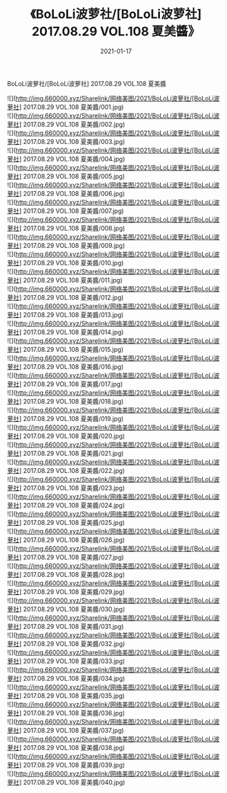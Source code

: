 ﻿---
layout: post
title:  《BoLoLi波萝社/[BoLoLi波萝社] 2017.08.29 VOL.108 夏美醬》
date:   2021-01-17
img: http://img.660000.xyz/Sharelink/网络美图/2021/BoLoLi波萝社/[BoLoLi波萝社] 2017.08.29 VOL.108 夏美醬/000.jpg
categories: [美女, 清纯, 唯美]
---

BoLoLi波萝社/[BoLoLi波萝社] 2017.08.29 VOL.108 夏美醬

 ![](http://img.660000.xyz/Sharelink/网络美图/2021/BoLoLi波萝社/[BoLoLi波萝社] 2017.08.29 VOL.108 夏美醬/001.jpg) <br>![](http://img.660000.xyz/Sharelink/网络美图/2021/BoLoLi波萝社/[BoLoLi波萝社] 2017.08.29 VOL.108 夏美醬/002.jpg) <br>![](http://img.660000.xyz/Sharelink/网络美图/2021/BoLoLi波萝社/[BoLoLi波萝社] 2017.08.29 VOL.108 夏美醬/003.jpg) <br>![](http://img.660000.xyz/Sharelink/网络美图/2021/BoLoLi波萝社/[BoLoLi波萝社] 2017.08.29 VOL.108 夏美醬/004.jpg) <br>![](http://img.660000.xyz/Sharelink/网络美图/2021/BoLoLi波萝社/[BoLoLi波萝社] 2017.08.29 VOL.108 夏美醬/005.jpg) <br>![](http://img.660000.xyz/Sharelink/网络美图/2021/BoLoLi波萝社/[BoLoLi波萝社] 2017.08.29 VOL.108 夏美醬/006.jpg) <br>![](http://img.660000.xyz/Sharelink/网络美图/2021/BoLoLi波萝社/[BoLoLi波萝社] 2017.08.29 VOL.108 夏美醬/007.jpg) <br>![](http://img.660000.xyz/Sharelink/网络美图/2021/BoLoLi波萝社/[BoLoLi波萝社] 2017.08.29 VOL.108 夏美醬/008.jpg) <br>![](http://img.660000.xyz/Sharelink/网络美图/2021/BoLoLi波萝社/[BoLoLi波萝社] 2017.08.29 VOL.108 夏美醬/009.jpg) <br>![](http://img.660000.xyz/Sharelink/网络美图/2021/BoLoLi波萝社/[BoLoLi波萝社] 2017.08.29 VOL.108 夏美醬/010.jpg) <br>![](http://img.660000.xyz/Sharelink/网络美图/2021/BoLoLi波萝社/[BoLoLi波萝社] 2017.08.29 VOL.108 夏美醬/011.jpg) <br>![](http://img.660000.xyz/Sharelink/网络美图/2021/BoLoLi波萝社/[BoLoLi波萝社] 2017.08.29 VOL.108 夏美醬/012.jpg) <br>![](http://img.660000.xyz/Sharelink/网络美图/2021/BoLoLi波萝社/[BoLoLi波萝社] 2017.08.29 VOL.108 夏美醬/013.jpg) <br>![](http://img.660000.xyz/Sharelink/网络美图/2021/BoLoLi波萝社/[BoLoLi波萝社] 2017.08.29 VOL.108 夏美醬/014.jpg) <br>![](http://img.660000.xyz/Sharelink/网络美图/2021/BoLoLi波萝社/[BoLoLi波萝社] 2017.08.29 VOL.108 夏美醬/015.jpg) <br>![](http://img.660000.xyz/Sharelink/网络美图/2021/BoLoLi波萝社/[BoLoLi波萝社] 2017.08.29 VOL.108 夏美醬/016.jpg) <br>![](http://img.660000.xyz/Sharelink/网络美图/2021/BoLoLi波萝社/[BoLoLi波萝社] 2017.08.29 VOL.108 夏美醬/017.jpg) <br>![](http://img.660000.xyz/Sharelink/网络美图/2021/BoLoLi波萝社/[BoLoLi波萝社] 2017.08.29 VOL.108 夏美醬/018.jpg) <br>![](http://img.660000.xyz/Sharelink/网络美图/2021/BoLoLi波萝社/[BoLoLi波萝社] 2017.08.29 VOL.108 夏美醬/019.jpg) <br>![](http://img.660000.xyz/Sharelink/网络美图/2021/BoLoLi波萝社/[BoLoLi波萝社] 2017.08.29 VOL.108 夏美醬/020.jpg) <br>![](http://img.660000.xyz/Sharelink/网络美图/2021/BoLoLi波萝社/[BoLoLi波萝社] 2017.08.29 VOL.108 夏美醬/021.jpg) <br>![](http://img.660000.xyz/Sharelink/网络美图/2021/BoLoLi波萝社/[BoLoLi波萝社] 2017.08.29 VOL.108 夏美醬/022.jpg) <br>![](http://img.660000.xyz/Sharelink/网络美图/2021/BoLoLi波萝社/[BoLoLi波萝社] 2017.08.29 VOL.108 夏美醬/023.jpg) <br>![](http://img.660000.xyz/Sharelink/网络美图/2021/BoLoLi波萝社/[BoLoLi波萝社] 2017.08.29 VOL.108 夏美醬/024.jpg) <br>![](http://img.660000.xyz/Sharelink/网络美图/2021/BoLoLi波萝社/[BoLoLi波萝社] 2017.08.29 VOL.108 夏美醬/025.jpg) <br>![](http://img.660000.xyz/Sharelink/网络美图/2021/BoLoLi波萝社/[BoLoLi波萝社] 2017.08.29 VOL.108 夏美醬/026.jpg) <br>![](http://img.660000.xyz/Sharelink/网络美图/2021/BoLoLi波萝社/[BoLoLi波萝社] 2017.08.29 VOL.108 夏美醬/027.jpg) <br>![](http://img.660000.xyz/Sharelink/网络美图/2021/BoLoLi波萝社/[BoLoLi波萝社] 2017.08.29 VOL.108 夏美醬/028.jpg) <br>![](http://img.660000.xyz/Sharelink/网络美图/2021/BoLoLi波萝社/[BoLoLi波萝社] 2017.08.29 VOL.108 夏美醬/029.jpg) <br>![](http://img.660000.xyz/Sharelink/网络美图/2021/BoLoLi波萝社/[BoLoLi波萝社] 2017.08.29 VOL.108 夏美醬/030.jpg) <br>![](http://img.660000.xyz/Sharelink/网络美图/2021/BoLoLi波萝社/[BoLoLi波萝社] 2017.08.29 VOL.108 夏美醬/031.jpg) <br>![](http://img.660000.xyz/Sharelink/网络美图/2021/BoLoLi波萝社/[BoLoLi波萝社] 2017.08.29 VOL.108 夏美醬/032.jpg) <br>![](http://img.660000.xyz/Sharelink/网络美图/2021/BoLoLi波萝社/[BoLoLi波萝社] 2017.08.29 VOL.108 夏美醬/033.jpg) <br>![](http://img.660000.xyz/Sharelink/网络美图/2021/BoLoLi波萝社/[BoLoLi波萝社] 2017.08.29 VOL.108 夏美醬/034.jpg) <br>![](http://img.660000.xyz/Sharelink/网络美图/2021/BoLoLi波萝社/[BoLoLi波萝社] 2017.08.29 VOL.108 夏美醬/035.jpg) <br>![](http://img.660000.xyz/Sharelink/网络美图/2021/BoLoLi波萝社/[BoLoLi波萝社] 2017.08.29 VOL.108 夏美醬/036.jpg) <br>![](http://img.660000.xyz/Sharelink/网络美图/2021/BoLoLi波萝社/[BoLoLi波萝社] 2017.08.29 VOL.108 夏美醬/037.jpg) <br>![](http://img.660000.xyz/Sharelink/网络美图/2021/BoLoLi波萝社/[BoLoLi波萝社] 2017.08.29 VOL.108 夏美醬/038.jpg) <br>![](http://img.660000.xyz/Sharelink/网络美图/2021/BoLoLi波萝社/[BoLoLi波萝社] 2017.08.29 VOL.108 夏美醬/039.jpg) <br>![](http://img.660000.xyz/Sharelink/网络美图/2021/BoLoLi波萝社/[BoLoLi波萝社] 2017.08.29 VOL.108 夏美醬/040.jpg) <br>
